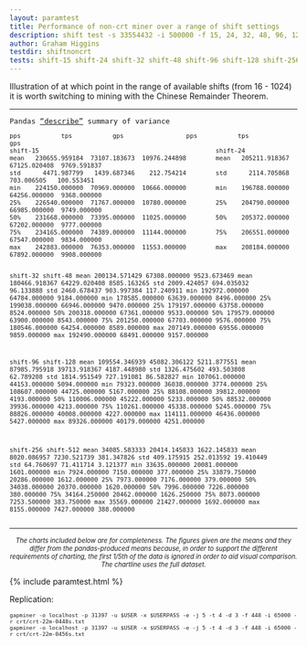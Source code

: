 ```yaml
---
layout: paramtest
title: Performance of non-crt miner over a range of shift settings
description: shift test -s 33554432 -i 500000 -f 15, 24, 32, 48, 96, 128, 256, 512
author: Graham Higgins
testdir: shiftnoncrt
tests: shift-15 shift-24 shift-32 shift-48 shift-96 shift-128 shift-256 shift-512
---
```


<div class="ui raised padded container segment">
 <p>Illustration of at which point in the range of available shifts (from 16 - 1024) it is worth switching to mining with the Chinese Remainder Theorem.</p>
  <a href="pandasvariancetest"></a>
  <div style="font-family: monospace; font-size:90%">
    <hr>
    <p>Pandas <a href="https://pandas.pydata.org/pandas-docs/stable/reference/api/pandas.DataFrame.describe.html" target="_blank">“describe”</a> summary of variance</p>
    <pre><code class="nohighlight">pps           tps           gps                 pps           tps           gps
shift-15                                                shift-24
mean   230655.959184  73107.183673  10976.244898        mean   205211.918367  67125.020408  9769.591837
std      4471.987799   1439.687346    212.754214        std      2114.705868    703.006505   100.553451
min    224150.000000  70969.000000  10666.000000        min    196788.000000  64256.000000  9368.000000
25%    226540.000000  71767.000000  10780.000000        25%    204790.000000  66985.000000  9749.000000
50%    231668.000000  73395.000000  11025.000000        50%    205372.000000  67202.000000  9777.000000
75%    234165.000000  74389.000000  11144.000000        75%    206551.000000  67547.000000  9834.000000
max    242883.000000  76353.000000  11553.000000        max    208184.000000  67892.000000  9908.000000

shift-32                                                shift-48
mean   200134.571429  67308.000000  9523.673469         mean   180466.918367  64229.020408  8585.163265
std      2009.424057    694.035032    96.133888         std      2460.678437    903.997384   117.240911
min    192972.000000  64784.000000  9184.000000         min    178585.000000  63639.000000  8496.000000
25%    199038.000000  66946.000000  9470.000000         25%    179197.000000  63758.000000  8524.000000
50%    200318.000000  67361.000000  9533.000000         50%    179579.000000  63900.000000  8543.000000
75%    201250.000000  67703.000000  9576.000000         75%    180546.000000  64254.000000  8589.000000
max    207149.000000  69556.000000  9859.000000         max    192490.000000  68491.000000  9157.000000

shift-96                                                shift-128
mean   109554.346939  45082.306122  5211.877551         mean   87985.795918  39713.918367  4187.448980
std      1326.475602    493.503808    62.789208         std     1814.951549    727.191081    86.582827
min    107061.000000  44153.000000  5094.000000         min    79323.000000  36038.000000  3774.000000
25%    108607.000000  44725.000000  5167.000000         25%    88108.000000  39812.000000  4193.000000
50%    110006.000000  45222.000000  5233.000000         50%    88532.000000  39936.000000  4213.000000
75%    110261.000000  45338.000000  5245.000000         75%    88826.000000  40008.000000  4227.000000
max    114111.000000  46436.000000  5427.000000         max    89326.000000  40179.000000  4251.000000

shift-256                                               shift-512
mean   34085.583333  20414.145833  1622.145833          mean   8020.086957  7230.521739  381.347826
std      409.175915    252.013592    19.410449          std      64.760697    71.411714    3.121377
min    33635.000000  20081.000000  1601.000000          min    7924.000000  7150.000000  377.000000
25%    33879.750000  20286.000000  1612.000000          25%    7973.000000  7176.000000  379.000000
50%    34038.000000  20370.000000  1620.000000          50%    7996.000000  7226.000000  380.000000
75%    34164.250000  20462.000000  1626.250000          75%    8073.000000  7253.500000  383.750000
max    35569.000000  21427.000000  1692.000000          max    8155.000000  7427.000000  388.000000 </code></pre>
  </div>
  <hr>
  <p style="font-size: 80%; text-align:center"><em>The charts included below are for completeness. The figures given are the means and they differ from the pandas-produced means because, in order to support the different requirements of charting, the first 1/5th of the data is ignored in order to aid visual comparison. The chartline uses the full dataset.</em></p>
</div>

{% include paramtest.html %}

<div class="ui raised padded container segment">
  <p>Replication: 
  <pre style="font-size: 80%"><code class="bash">gapminer -o localhost -p 31397 -u $USER -x $USERPASS -e -j 5 -t 4 -d 3 -f 448 -i 65000 -r crt/crt-22m-0448s.txt
gapminer -o localhost -p 31397 -u $USER -x $USERPASS -e -j 5 -t 4 -d 3 -f 448 -i 65000 -r crt/crt-22m-0456s.txt</code></pre>
</p>
</div>
